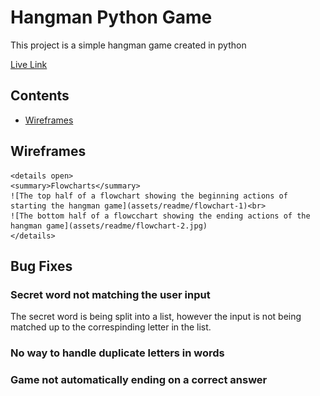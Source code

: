 # Hangman Python Game

This project is a simple hangman game created in python

[Live Link]()

## Contents

- [Wireframes](#Wireframes)

## Wireframes
    <details open>
    <summary>Flowcharts</summary>
    ![The top half of a flowchart showing the beginning actions of starting the hangman game](assets/readme/flowchart-1)<br>
    ![The bottom half of a flowcchart showing the ending actions of the hangman game](assets/readme/flowchart-2.jpg)
    </details>

## Bug Fixes

### Secret word not matching the user input

The secret word is being split into a list, however the input is not being matched up to the correspinding letter in the list.

### No way to handle duplicate letters in words

### Game not automatically ending on a correct answer